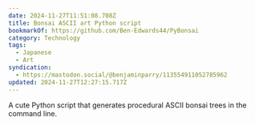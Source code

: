 ```yaml
---
date: 2024-11-27T11:51:08.708Z
title: Bonsai ASCII art Python script
bookmarkOf: https://github.com/Ben-Edwards44/PyBonsai
category: Technology
tags:
  - Japanese
  - Art
syndication:
  - https://mastodon.social/@benjaminparry/113554911052785962
updated: 2024-11-27T12:27:15.717Z
---
```


A cute Python script that generates procedural ASCII bonsai trees in the command line.
